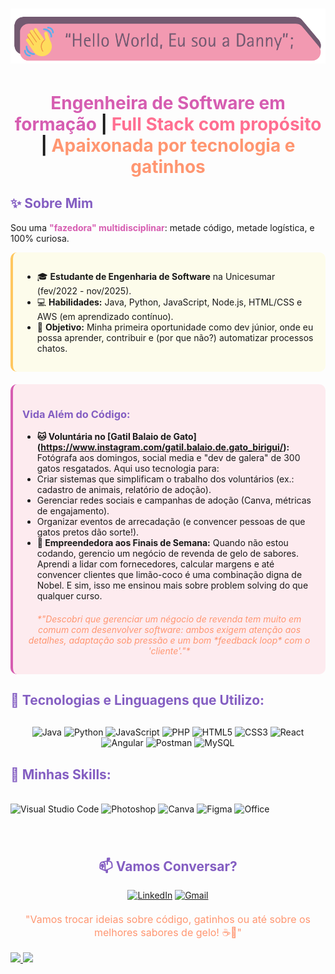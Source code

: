 <div align="center">

# <img src="https://github.com/DanieleZancan/DanieleZancan/blob/main/apresentacao.png">

# <span style="color: #D65DB1">Engenheira de Software em formação</span> | <span style="color: #FF6F91">Full Stack com propósito</span> | <span style="color: #FF9671">Apaixonada por tecnologia e gatinhos</span>

</div>


## <span style="color: #845EC2">✨ Sobre Mim</span><p style="font-size: 18px; color: #333;">
Sou uma <strong style="color: #D65DB1;">"fazedora" multidisciplinar</strong>: metade código, metade logística, e 100% curiosa.
</p>

<div style="background-color: #F9F87120; padding: 15px; border-radius: 10px; border-left: 4px solid #FFC75F;">

- 🎓 **Estudante de Engenharia de Software** na Unicesumar (fev/2022 - nov/2025).
- 💻 **Habilidades:** Java, Python, JavaScript, Node.js, HTML/CSS e AWS (em aprendizado contínuo).
- 🎯 **Objetivo:** Minha primeira oportunidade como dev júnior, onde eu possa aprender, contribuir e (por que não?) automatizar processos chatos.

</div>

<div style="background-color: #FF6F9120; padding: 15px; border-radius: 10px; margin-top: 20px; border-left: 4px solid #D65DB1;">
 
### <span style="color: #845EC2">Vida Além do Código:</span>
- **🐱 Voluntária no [Gatil Balaio de Gato] (https://www.instagram.com/gatil.balaio.de.gato_birigui/):** Fotógrafa aos domingos, social media e "dev de galera" de 300 gatos resgatados. Aqui uso tecnologia para:
 - Criar sistemas que simplificam o trabalho dos voluntários (ex.: cadastro de animais, relatório de adoção).
 - Gerenciar redes sociais e campanhas de adoção (Canva, métricas de engajamento).
 - Organizar eventos de arrecadação (e convencer pessoas de que gatos pretos dão sorte!).
- **🧊 Empreendedora aos Finais de Semana:** Quando não estou codando, gerencio um negócio de revenda de gelo de sabores. Aprendi a lidar com fornecedores, calcular margens e até convencer clientes que limão-coco é uma combinação digna de Nobel. E sim, isso me ensinou mais sobre problem solving do que qualquer curso.
<p style="font-style: italic; color: #FF9671; text-align: center; margin-top: 20px;">*"Descobri que gerenciar um négocio de revenda tem muito em comum com desenvolver software: ambos exigem atenção aos detalhes, adaptação sob pressão e um bom *feedback loop* com o 'cliente'."*

</div>

## <span style="color: #845EC2">🚀 Tecnologias e Linguagens que Utilizo:</span>

<div align="center" style="margin: 30px 0;">
 
![Java](https://img.shields.io/badge/Java-%23ED8B00.svg?style=for-the-badge&logo=java&logoColor=white)
![Python](https://img.shields.io/badge/Python-%233776AB.svg?style=for-the-badge&logo=python&logoColor=white)
![JavaScript](https://img.shields.io/badge/JavaScript-%23F7DF1E.svg?style=for-the-badge&logo=javascript&logoColor=black)
![PHP](https://img.shields.io/badge/PHP-%23777BB4.svg?style=for-the-badge&logo=php&logoColor=white)
![HTML5](https://img.shields.io/badge/HTML5-%23E34F26.svg?style=for-the-badge&logo=html5&logoColor=white)
![CSS3](https://img.shields.io/badge/CSS3-%231572B6.svg?style=for-the-badge&logo=css3&logoColor=white)
![React](https://img.shields.io/badge/React-%2320232a.svg?style=for-the-badge&logo=react&logoColor=%2361DAFB)
![Angular](https://img.shields.io/badge/Angular-%23DD0031.svg?style=for-the-badge&logo=angular&logoColor=white)
![Postman](https://img.shields.io/badge/Postman-%23FF6C37.svg?style=for-the-badge&logo=postman&logoColor=white)
![MySQL](https://img.shields.io/badge/MySQL-%234479A1.svg?style=for-the-badge&logo=mysql&logoColor=white) 
 
</div>


## <span style="color: #845EC2">💼 Minhas Skills:</span>

<div style="display: grid; grid-template-columns: repeat(auto-fit, minmax(300px, 1fr)); gap: 15px; margin: 20px 0;">

![Visual Studio Code](https://img.shields.io/badge/Visual%20Studio%20Code-%23007ACC.svg?style=for-the-badge&logo=visual-studio-code&logoColor=white)
![Photoshop](https://img.shields.io/badge/-Photoshop-31A8FF?style=flat-square&logo=adobe-photoshop&logoColor=white)
![Canva](https://img.shields.io/badge/-Canva-00C4CC?style=flat-square&logo=canva&logoColor=white)
![Figma](https://img.shields.io/badge/-Figma-F24E1E?style=flat-square&logo=figma&logoColor=white)
![Office](https://img.shields.io/badge/-Microsoft%20Office-D83B01?style=flat-square&logo=microsoft-office&logoColor=white)

<div>

 <div align="center" style="margin-top: 40px;">

## <span style="color: #845EC2">📫 Vamos Conversar?</span>

[![LinkedIn](https://img.shields.io/badge/LinkedIn-%230077B5.svg?style=for-the-badge&logo=linkedin&logoColor=white)](https://www.linkedin.com/in/daniele-zancan/)
[![Gmail](https://img.shields.io/badge/Email-%23D14836.svg?style=for-the-badge&logo=gmail&logoColor=white)](mailto:danny.zancan8@gmail.com)

<p style="color: #FF9671; font-size: 16px; margin-top: 20px;">
"Vamos trocar ideias sobre código, gatinhos ou até sobre os melhores sabores de gelo! ☕🐾"
</p>

</div>
<a href="https://github.com/danielezancan">
<img loading="lazy" height="180em" src="https://github-readme-stats.vercel.app/api/top-langs/?username=daniele&layout=compact&langs_count=7&theme=tokyonight"/>
<img loading="lazy" height="180em" src="https://github-readme-stats.vercel.app/api?username=danielezancan&show_icons=true&theme=tokyonight&include_all_commits=true&count_private=true"/>
</div>


